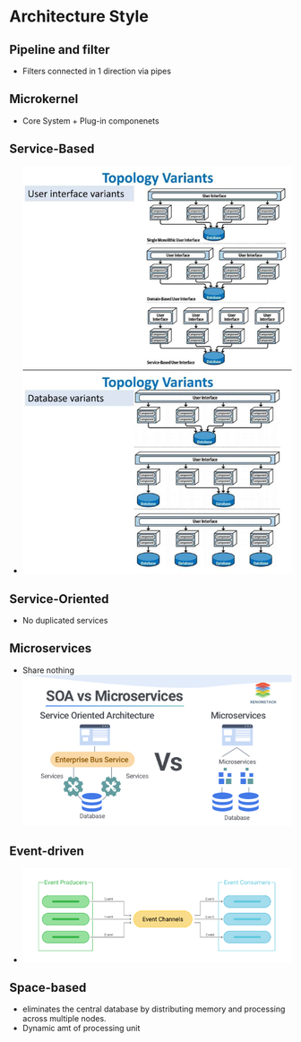 # Architecture Style

## Pipeline and filter
- Filters connected in 1 direction via pipes

## Microkernel
- Core System + Plug-in componenets

## Service-Based
- ![alt text](image.png)

## Service-Oriented
- No duplicated services

## Microservices
- Share nothing
![alt text](image-1.png)

## Event-driven
- ![alt text](image-2.png)

## Space-based
- eliminates the central database by distributing memory and processing across multiple nodes.
- Dynamic amt of processing unit